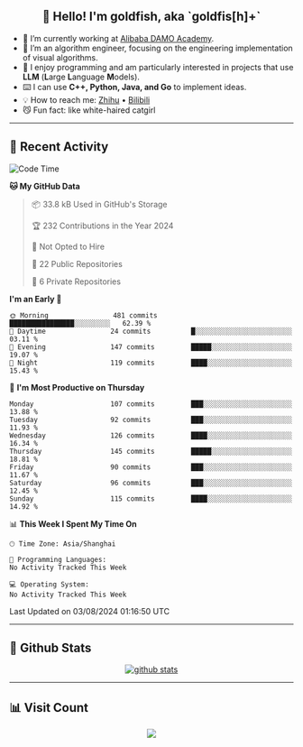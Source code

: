 
<h2 align="center">👋 Hello! I'm goldfish, aka `goldfis[h]+`</h2>

- 📍 I’m currently working at [Alibaba DAMO Academy](https://damo.alibaba.com/).  
- 🌱 I’m an algorithm engineer, focusing on the engineering implementation of visual algorithms.  
- 💬 I enjoy programming and am particularly interested in projects that use **LLM** (**L**arge **L**anguage **M**odels).   
- ⌨️ I can use **C++, Python, Java, and Go** to implement ideas.  
- 💡 How to reach me: [Zhihu](https://www.zhihu.com/people/goldfishh) • [Bilibili](https://space.bilibili.com/11349246)  
- 😼 Fun fact: like white-haired catgirl  

-------

## 🔧 Recent Activity

<!--START_SECTION:waka-->
![Code Time](http://img.shields.io/badge/Code%20Time-87%20hrs%205%20mins-blue)

**🐱 My GitHub Data** 

> 📦 33.8 kB Used in GitHub's Storage 
 > 
> 🏆 232 Contributions in the Year 2024
 > 
> 🚫 Not Opted to Hire
 > 
> 📜 22 Public Repositories 
 > 
> 🔑 6 Private Repositories 
 > 
**I'm an Early 🐤** 

```text
🌞 Morning                481 commits         ████████████████░░░░░░░░░   62.39 % 
🌆 Daytime                24 commits          █░░░░░░░░░░░░░░░░░░░░░░░░   03.11 % 
🌃 Evening                147 commits         █████░░░░░░░░░░░░░░░░░░░░   19.07 % 
🌙 Night                  119 commits         ████░░░░░░░░░░░░░░░░░░░░░   15.43 % 
```
📅 **I'm Most Productive on Thursday** 

```text
Monday                   107 commits         ███░░░░░░░░░░░░░░░░░░░░░░   13.88 % 
Tuesday                  92 commits          ███░░░░░░░░░░░░░░░░░░░░░░   11.93 % 
Wednesday                126 commits         ████░░░░░░░░░░░░░░░░░░░░░   16.34 % 
Thursday                 145 commits         █████░░░░░░░░░░░░░░░░░░░░   18.81 % 
Friday                   90 commits          ███░░░░░░░░░░░░░░░░░░░░░░   11.67 % 
Saturday                 96 commits          ███░░░░░░░░░░░░░░░░░░░░░░   12.45 % 
Sunday                   115 commits         ████░░░░░░░░░░░░░░░░░░░░░   14.92 % 
```


📊 **This Week I Spent My Time On** 

```text
🕑︎ Time Zone: Asia/Shanghai

💬 Programming Languages: 
No Activity Tracked This Week

💻 Operating System: 
No Activity Tracked This Week
```


 Last Updated on 03/08/2024 01:16:50 UTC
<!--END_SECTION:waka-->

-------

## 📆 Github Stats

<p align="center">
    <a href="https://github.com/anuraghazra/github-readme-stats">
      <img src="https://github-readme-stats.vercel.app/api?username=goldfishh&show_icons=true&theme=dracula" alt="github stats" />
    </a>
</p>

-------

## 📊 Visit Count

<p align="center">
  <a href="https://count.getloli.com/"><img src="https://count.getloli.com/get/@:goldfishh?theme=rule34"></a>
</p>

